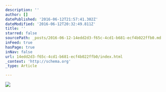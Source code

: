 ```yaml
---
description: ''
author: []
datePublished: '2016-06-12T21:57:41.302Z'
dateModified: '2016-06-12T20:32:49.811Z'
title: ''
starred: false
sourcePath: _posts/2016-06-12-14edd2d3-f65c-4cd1-b681-ecf4b022ffb0.md
inFeed: true
hasPage: true
inNav: false
url: 14edd2d3-f65c-4cd1-b681-ecf4b022ffb0/index.html
_context: 'http://schema.org'
_type: Article

---
```

![](https://the-grid-user-content.s3-us-west-2.amazonaws.com/610cfeb1-0e4d-48e7-8bc8-20a667b593ae.png)